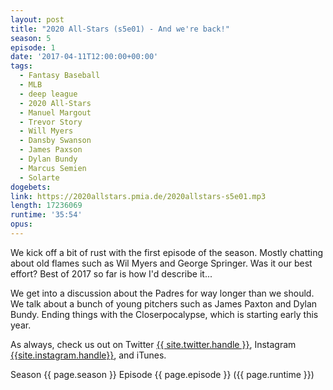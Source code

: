 ```yaml
---
layout: post
title: "2020 All-Stars (s5e01) - And we're back!"
season: 5
episode: 1
date: '2017-04-11T12:00:00+00:00'
tags:
  - Fantasy Baseball
  - MLB
  - deep league
  - 2020 All-Stars
  - Manuel Margout
  - Trevor Story
  - Will Myers
  - Dansby Swanson
  - James Paxson
  - Dylan Bundy
  - Marcus Semien
  - Solarte
dogebets:
link: https://2020allstars.pmia.de/2020allstars-s5e01.mp3
length: 17236069
runtime: '35:54'
opus: 
---
```

We kick off a bit of rust with the first episode of the season.  Mostly chatting about old flames such as Wil Myers and George Springer.  Was it our best effort?  Best of 2017 so far is how I'd describe it...  

We get into a discussion about the Padres for way longer than we should.  We talk about a bunch of young pitchers such as James Paxton and Dylan Bundy.  Ending things with the Closerpocalypse, which is starting early this year.  

As always, check us out on Twitter [{{ site.twitter.handle }}]({{site.twitter.url}}), Instagram [{{site.instagram.handle}}]({{site.instagram.url}}), and iTunes.  

Season {{ page.season }} Episode {{ page.episode }} ({{ page.runtime }})  
